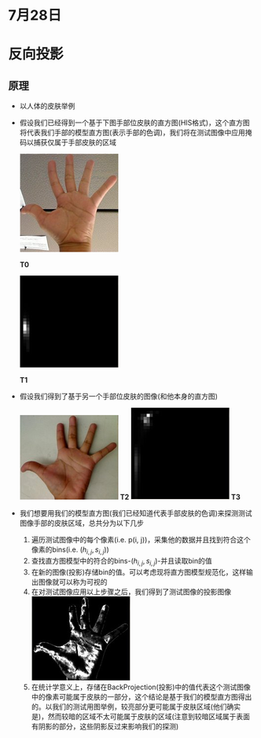 # 7月28日

# 反向投影

## 原理

* 以人体的皮肤举例
* 假设我们已经得到一个基于下图手部位皮肤的直方图(HIS格式)，这个直方图将代表我们手部的模型直方图(表示手部的色调)，我们将在测试图像中应用掩码以捕获仅属于手部皮肤的区域

  ![](Back_Projection_Theory0.jpg)

  **T0**

  ![](Back_Projection_Theory1.jpg)

  **T1**

* 假设我们得到了基于另一个手部位皮肤的图像(和他本身的直方图)

  ![](Back_Projection_Theory2.jpg)
**T2**
  ![](Back_Projection_Theory3.jpg)
**T3**

* 我们想要用我们的模型直方图(我们已经知道代表手部皮肤的色调)来探测测试图像手部的皮肤区域，总共分为以下几步

    1. 遍历测试图像中的每个像素(i.e. p(i, j))，采集他的数据并且找到符合这个像素的bins(i.e. $(h_{i,j}, s_{i,j})$)
    2. 查找直方图模型中的符合的bins-($h_{i,j}, s_{i,j}$)-并且读取bin的值
    3. 在新的图像(投影)存储bin的值。可以考虑现将直方图模型规范化，这样输出图像就可以称为可视的
    4. 在对测试图像应用以上步骤之后，我们得到了测试图像的投影图像
      ![](Back_Projection_Theory4.jpg)
    5. 在统计学意义上，存储在BackProjection(投影)中的值代表这个测试图像中的像素可能属于皮肤的一部分，这个结论是基于我们的模型直方图得出的。以我们的测试用图举例，较亮部分更可能属于皮肤区域(他们确实是)，然而较暗的区域不太可能属于皮肤的区域(注意到较暗区域属于表面有阴影的部分，这些阴影反过来影响我们的探测)

